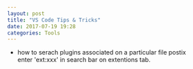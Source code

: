 ```yaml
---
layout: post
title: "VS Code Tips & Tricks"
date: 2017-07-19 19:28
categories: Tools
---
```


- how to serach plugins associated on a particular file postix  
  enter 'ext:xxx' in search bar on extentions tab.  
  